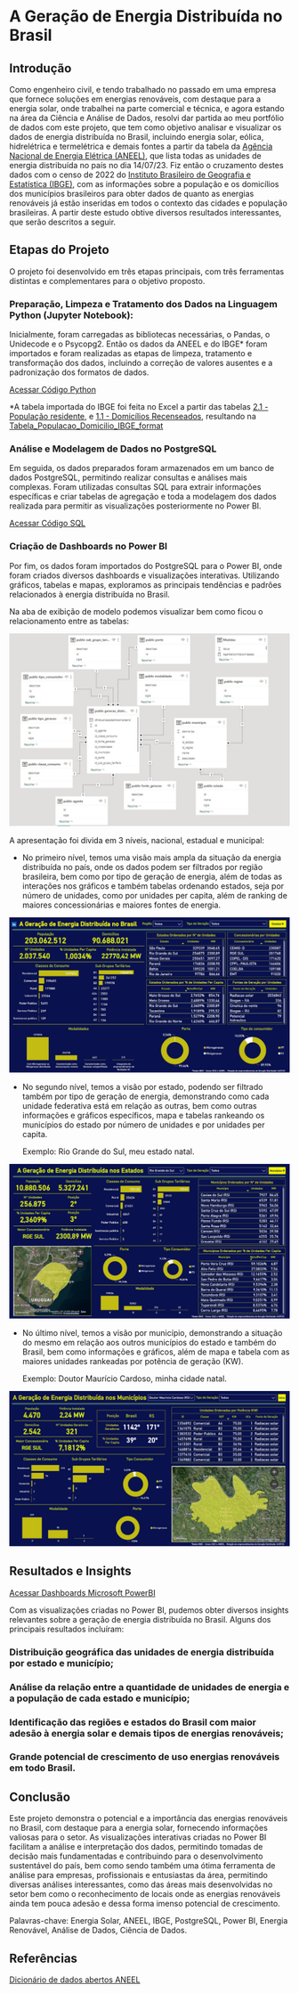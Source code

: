 # A Geração de Energia Distribuída no Brasil

## Introdução

Como engenheiro civil, e tendo trabalhado no passado em uma empresa que fornece soluções em energias renováveis, com destaque para a energia solar, onde trabalhei na parte comercial e técnica, e agora estando na área da Ciência e Análise de Dados, resolvi dar partida ao meu portfólio de dados com este projeto, que tem como objetivo analisar e visualizar os dados de energia distribuída no Brasil, incluindo energia solar, eólica, hidrelétrica e termelétrica e demais fontes a partir da tabela da [Agência Nacional de Energia Elétrica (ANEEL)](https://dadosabertos.aneel.gov.br/pt_BR/dataset/relacao-de-empreendimentos-de-geracao-distribuida/resource/b1bd71e7-d0ad-4214-9053-cbd58e9564a7), que lista todas as unidades de energia distribuída no país no dia 14/07/23. Fiz então o cruzamento destes dados com o censo de 2022 do [Instituto Brasileiro de Geografia e Estatística (IBGE)](https://www.ibge.gov.br/estatisticas/sociais/populacao/22827-censo-demografico-2022.html?edicao=37225&t=resultados), com as informações sobre a população e os domicílios dos municípios brasileiros para obter dados de quanto as energias renováveis já estão inseridas em todos o contexto das cidades e população brasileiras. A partir deste estudo obtive diversos resultados interessantes, que serão descritos a seguir.

## Etapas do Projeto

O projeto foi desenvolvido em três etapas principais, com três ferramentas distintas e complementares para o objetivo proposto.

### Preparação, Limpeza e Tratamento dos Dados na Linguagem Python (Jupyter Notebook):

Inicialmente, foram carregadas as bibliotecas necessárias, o Pandas, o Unidecode e o Psycopg2. Então os dados da ANEEL e do IBGE* foram importados e foram realizadas as etapas de limpeza, tratamento e transformação dos dados, incluindo a correção de valores ausentes e a padronização dos formatos de dados. 

[Acessar Código Python]((https://nbviewer.org/github/carlosfroemming/portfolio_analise_de_dados/blob/main/Gera%C3%A7%C3%A3o_Energia_Distribuida_Brasil/Dados_energia_distribuida_Aneel_IBGE_format.ipynb))

*A tabela importada do IBGE foi feita no Excel a partir das tabelas [2.1 - População residente](Tabela_21.xlsx), e [1.1 - Domicílios Recenseados](Tabela_11.xlsx), resultando na [Tabela_Populacao_Domicilio_IBGE_format](Tabela_Populacao_Domicilio_IBGE_format.xlsx)

### Análise e Modelagem de Dados no PostgreSQL

Em seguida, os dados preparados foram armazenados em um banco de dados PostgreSQL, permitindo realizar consultas e análises mais complexas. Foram utilizadas consultas SQL para extrair informações específicas e criar tabelas de agregação e toda a modelagem dos dados realizada para permitir as visualizações posteriormente no Power BI.

[Acessar Código SQL](Modelagem_dados_energia.sql)

### Criação de Dashboards no Power BI

Por fim, os dados foram importados do PostgreSQL para o Power BI, onde foram criados diversos dashboards e visualizações interativas. Utilizando gráficos, tabelas e mapas, exploramos as principais tendências e padrões relacionados à energia distribuída no Brasil.

Na aba de exibição de modelo podemos visualizar bem como ficou o relacionamento entre as tabelas:

![Relacionamento Tabelas](Relacionamento_tabelas.jpg)

A apresentação foi divida em 3 níveis, nacional, estadual e municipal:

- No primeiro nível, temos uma visão mais ampla da situação da energia distribuída no país, onde os dados podem ser filtrados por região brasileira, bem como por tipo de geração de energia, além de todas as interações nos gráficos e também tabelas ordenando estados, seja por número de unidades, como por unidades per capita, além de ranking de maiores concessionárias e maiores fontes de energia.

![Dashboard Brasil](Dashboard_Brasil.jpg)

- No segundo nível, temos a visão por estado, podendo ser filtrado também por tipo de geração de energia, demonstrando como cada unidade federativa está em relação as outras, bem como outras informações e gráficos específicos, mapa e tabelas rankeando os municípios do estado por número de unidades e por unidades per capita.

  Exemplo: Rio Grande do Sul, meu estado natal.

![Dashboard Estado](Dashboard_Estado.jpg)

- No último nível, temos a visão por município, demonstrando a situação do mesmo em relação aos outros municípios do estado e também do Brasil, bem como informações e gráficos, além de mapa e tabela com as maiores unidades rankeadas por potência de geração (KW).

  Exemplo: Doutor Maurício Cardoso, minha cidade natal.

![Dashboard Municipio](Dashboard_Municipio.jpg)

## Resultados e Insights

[Acessar Dashboards Microsoft PowerBI](https://app.powerbi.com/view?r=eyJrIjoiMzc4YWZiZDctZWRmYS00OWU1LTg5NTctOGM5N2IxZjM4MTIyIiwidCI6IjgxODRlODBmLWYxNWUtNGJiMC1hNTk0LWZiMDgyMWMwNTM5ZSJ9)

Com as visualizações criadas no Power BI, pudemos obter diversos insights relevantes sobre a geração de energia distribuída no Brasil. Alguns dos principais resultados incluíram:

### Distribuição geográfica das unidades de energia distribuída por estado e município;

### Análise da relação entre a quantidade de unidades de energia e a população de cada estado e município;

### Identificação das regiões e estados do Brasil com maior adesão à energia solar e demais tipos de energias renováveis;

### Grande potencial de crescimento de uso energias renováveis em todo Brasil.

## Conclusão

Este projeto demonstra o potencial e a importância das energias renováveis no Brasil, com destaque para a energia solar, fornecendo informações valiosas para o setor. As visualizações interativas criadas no Power BI facilitam a análise e interpretação dos dados, permitindo tomadas de decisão mais fundamentadas e contribuindo para o desenvolvimento sustentável do país, bem como sendo também uma ótima ferramenta de análise para empresas, profissionais e entusiastas da área, permitindo diversas análises interessantes, como das áreas mais desenvolvidas no setor bem como o reconhecimento de locais onde as energias renováveis ainda tem pouca adesão e dessa forma imenso potencial de crescimento.

Palavras-chave: Energia Solar, ANEEL, IBGE, PostgreSQL, Power BI, Energia Renovável, Análise de Dados, Ciência de Dados.

## Referências

[Dicionário de dados abertos ANEEL](dm-geracao-distribuida-relacao-de-empreendimentos.pdf)
